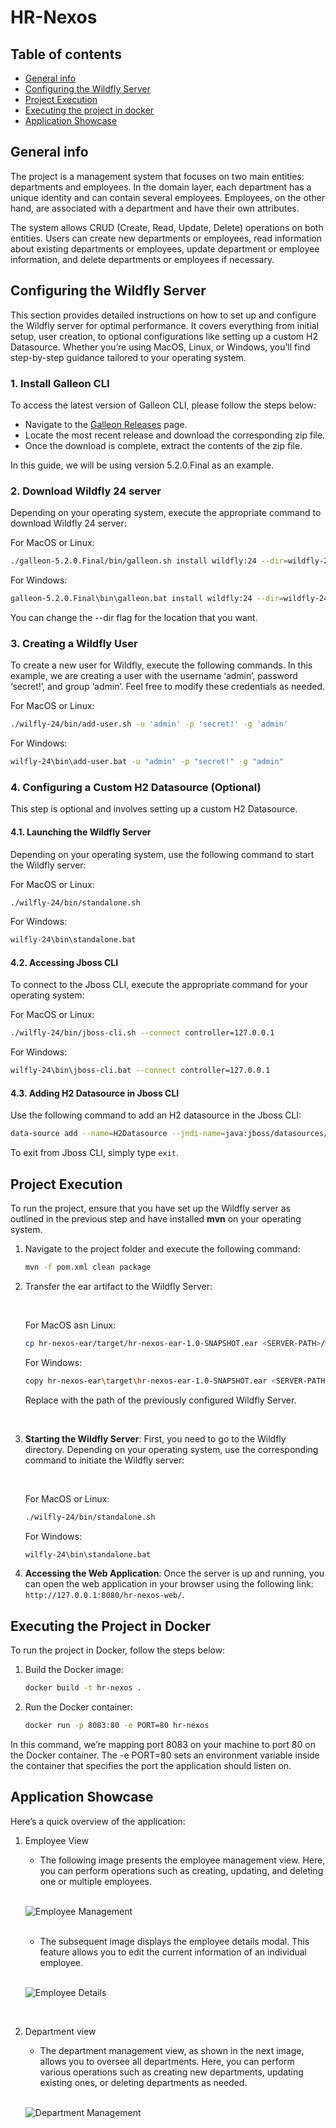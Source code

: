 # HR-Nexos

## Table of contents
* [General info](#general-info)
* [Configuring the Wildfly Server](#configuring-the-wildfly-server)
* [Project Execution](#project-execution)
* [Executing the project in docker](#executing-the-project-in-docker)
* [Application Showcase](#application-showcase)

## General info
The project is a management system that focuses on two main entities: departments and employees. In the domain layer,
each department has a unique identity and can contain several employees. Employees, on the other hand, are associated 
with a department and have their own attributes.

The system allows CRUD (Create, Read, Update, Delete) operations on both entities. Users can create new departments or
employees, read information about existing departments or employees, update department or employee information, and 
delete departments or employees if necessary.

## Configuring the Wildfly Server

This section provides detailed instructions on how to set up and configure the Wildfly server for optimal performance. 
It covers everything from initial setup, user creation, to optional configurations like setting up a custom H2 
Datasource. Whether you’re using MacOS, Linux, or Windows, you’ll find step-by-step guidance tailored to your operating 
system.

### 1. Install Galleon CLI

To access the latest version of Galleon CLI, please follow the steps below:

* Navigate to the [Galleon Releases](https://github.com/wildfly/galleon/releases) page.
* Locate the most recent release and download the corresponding zip file.
* Once the download is complete, extract the contents of the zip file.

In this guide, we will be using version 5.2.0.Final as an example.

### 2. Download Wildfly 24 server

Depending on your operating system, execute the appropriate command to download Wildfly 24 server:

For MacOS or Linux:
```sh
./galleon-5.2.0.Final/bin/galleon.sh install wildfly:24 --dir=wildfly-24
```
For Windows:
```bash
galleon-5.2.0.Final\bin\galleon.bat install wildfly:24 --dir=wildfly-24
```

You can change the --dir flag for the location that you want.

### 3.  Creating a Wildfly User

To create a new user for Wildfly, execute the following commands. In this example, we are creating a user with the 
username ‘admin’, password ‘secret!’, and group ‘admin’. Feel free to modify these credentials as needed.

For MacOS or Linux:
```sh
./wilfly-24/bin/add-user.sh -u 'admin' -p 'secret!' -g 'admin'
```
For Windows:
```bash
wilfly-24\bin\add-user.bat -u "admin" -p "secret!" -g "admin"
```

### 4. Configuring a Custom H2 Datasource (Optional)

This step is optional and involves setting up a custom H2 Datasource.

#### 4.1. Launching the Wildfly Server

Depending on your operating system, use the following command to start the Wildfly server:

For MacOS or Linux:
```sh
./wilfly-24/bin/standalone.sh
```
For Windows:
```bash
wilfly-24\bin\standalone.bat
```

#### 4.2. Accessing Jboss CLI

To connect to the Jboss CLI, execute the appropriate command for your operating system:

For MacOS or Linux:
```sh
./wilfly-24/bin/jboss-cli.sh --connect controller=127.0.0.1
```
For Windows:
```bash
wilfly-24\bin\jboss-cli.bat --connect controller=127.0.0.1
```

#### 4.3. Adding H2 Datasource in Jboss CLI

Use the following command to add an H2 datasource in the Jboss CLI:
```sh
data-source add --name=H2Datasource --jndi-name=java:jboss/datasources/H2Datasource --driver-name=h2 --connection-url=jdbc:h2:mem:db_nexos;DB_CLOSE_DELAY=-1;DB_CLOSE_ON_EXIT=FALSE --user-name=user --password=secret
```
To exit from Jboss CLI, simply type `exit`.

## Project Execution

To run the project, ensure that you have set up the Wildfly server as outlined in the previous step and have installed 
**mvn** on your operating system.

1. Navigate to the project folder and execute the following command:

   ```sh
   mvn -f pom.xml clean package
   ```
2. Transfer the ear artifact to the Wildfly Server:

   <br>   

   For MacOS asn Linux:

   ```sh
   cp hr-nexos-ear/target/hr-nexos-ear-1.0-SNAPSHOT.ear <SERVER-PATH>/wildfly-24/standalone/deployments/
   ```
   For Windows:
      ```sh
   copy hr-nexos-ear\target\hr-nexos-ear-1.0-SNAPSHOT.ear <SERVER-PATH>\wildfly-24\standalone\deployments\
   ```
   
   Replace **<SERVER-PATH>** with the path of the previously configured Wildfly Server.

   <br>   

3. **Starting the Wildfly Server**: First, you need to go to the Wildfly directory. Depending on your operating system, 
use the corresponding command to initiate the Wildfly server:

   <br>   

   For MacOS or Linux:
   ```sh
   ./wilfly-24/bin/standalone.sh
   ```
   For Windows:
   ```bash
   wilfly-24\bin\standalone.bat
   ```
   
4. **Accessing the Web Application**: Once the server is up and running, you can open the web application in your browser 
using the following link: `http://127.0.0.1:8080/hr-nexos-web/`.

## Executing the Project in Docker

To run the project in Docker, follow the steps below:

1. Build the Docker image:
    ```sh
    docker build -t hr-nexos .
    ```
2. Run the Docker container:
    ```sh
    docker run -p 8083:80 -e PORT=80 hr-nexos
    ```
In this command, we’re mapping port 8083 on your machine to port 80 on the Docker container. The -e PORT=80 sets an 
environment variable inside the container that specifies the port the application should listen on.

## Application Showcase

Here’s a quick overview of the application:

1. Employee View

   * The following image presents the employee management view. Here, you can perform operations such as creating, 
   updating, and deleting one or multiple employees.
   
   <br>

   ![Employee Management](https://files-manager-jp.s3.us-east-2.amazonaws.com/employeeView.png)

   <br>

   * The subsequent image displays the employee details modal. This feature allows you to edit the current information
   of an individual employee.

   <br>

   ![Employee Details](https://files-manager-jp.s3.us-east-2.amazonaws.com/employeeDetails.png)

   <br>

2. Department view

   * The department management view, as shown in the next image, allows you to oversee all departments. Here, you can 
   perform various operations such as creating new departments, updating existing ones, or deleting departments as needed.
   
   <br>
   
   ![Department Management](https://files-manager-jp.s3.us-east-2.amazonaws.com/departmentsView.png)
